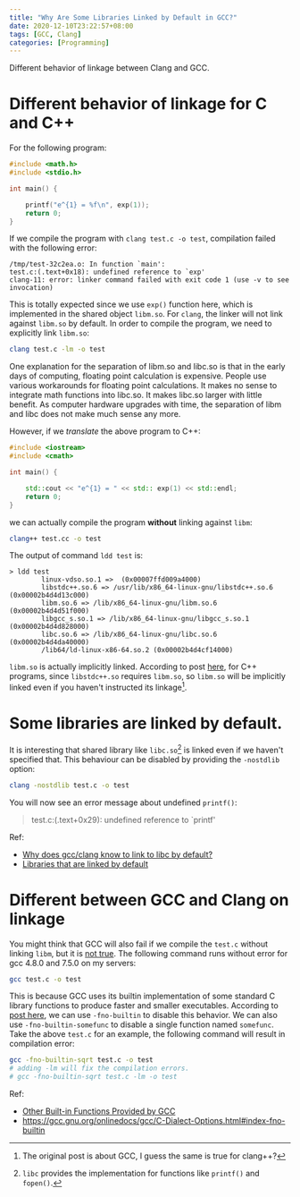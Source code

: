 ```yaml
---
title: "Why Are Some Libraries Linked by Default in GCC?"
date: 2020-12-10T23:22:57+08:00
tags: [GCC, Clang]
categories: [Programming]
---
```


Different behavior of linkage between Clang and GCC.

<!--more-->

# Different behavior of linkage for C and C++

For the following program:
```c
#include <math.h>
#include <stdio.h>

int main() {

    printf("e^{1} = %f\n", exp(1));
    return 0;
}
```

If we compile the program with `clang test.c -o test`, compilation failed with
the following error:

```
/tmp/test-32c2ea.o: In function `main':
test.c:(.text+0x18): undefined reference to `exp'
clang-11: error: linker command failed with exit code 1 (use -v to see invocation)
```

This is totally expected since we use `exp()` function here, which is
implemented in the shared object `libm.so`. For `clang`, the linker will not
link against `libm.so` by default. In order to compile the program, we need to
explicitly link `libm.so`:

```bash
clang test.c -lm -o test
```

One explanation for the separation of libm.so and libc.so is that in the early
days of computing, floating point calculation is expensive. People use various
workarounds for floating point calculations. It makes no sense to integrate
math functions into libc.so. It makes libc.so larger with little benefit. As
computer hardware upgrades with time, the separation of libm and libc does not
make much sense any more.

However, if we *translate* the above program to C++:

```cpp
#include <iostream>
#include <cmath>

int main() {

    std::cout << "e^{1} = " << std:: exp(1) << std::endl;
    return 0;
}
```

we can actually compile the program **without** linking against `libm`:

```bash
clang++ test.cc -o test
```

The output of command `ldd test` is:

```
> ldd test
        linux-vdso.so.1 =>  (0x00007ffd009a4000)
        libstdc++.so.6 => /usr/lib/x86_64-linux-gnu/libstdc++.so.6 (0x00002b4d4d13c000)
        libm.so.6 => /lib/x86_64-linux-gnu/libm.so.6 (0x00002b4d4d51f000)
        libgcc_s.so.1 => /lib/x86_64-linux-gnu/libgcc_s.so.1 (0x00002b4d4d828000)
        libc.so.6 => /lib/x86_64-linux-gnu/libc.so.6 (0x00002b4d4da40000)
        /lib64/ld-linux-x86-64.so.2 (0x00002b4d4cf14000)
```

`libm.so` is actually implicitly linked. According to post [here](https://stackoverflow.com/a/1033940/6064933),
for C++ programs, since `libstdc++.so` requires `libm.so`, so `libm.so` will be
implicitly linked even if you haven't instructed its linkage[^2].

# Some libraries are linked by default.

It is interesting that shared library like `libc.so`[^1] is linked even if we
haven't specified that. This behaviour can be disabled by providing the
`-nostdlib` option:

```bash
clang -nostdlib test.c -o test
```

You will now see an error message about undefined `printf()`:

> test.c:(.text+0x29): undefined reference to `printf'

Ref:

+ [Why does gcc/clang know to link to libc by default?](https://stackoverflow.com/q/54395692/6064933)
+ [Libraries that are linked by default](https://stackoverflow.com/q/6969225/6064933)

# Different between GCC and Clang on linkage

You might think that GCC will also fail if we compile the `test.c` without
linking `libm`, but it is [not true](https://stackoverflow.com/q/38604278/6064933). The following command runs without
error for gcc 4.8.0 and 7.5.0 on my servers:

```bash
gcc test.c -o test
```

This is because GCC uses its builtin implementation of some standard C library
functions to produce faster and smaller executables. According to [post here](https://stackoverflow.com/a/57062793/6064933),
we can use `-fno-builtin` to disable this behavior. We can also use
`-fno-builtin-somefunc` to disable a single function named `somefunc`. Take the
above `test.c` for an example, the following command will result in compilation
error:

```bash
gcc -fno-builtin-sqrt test.c -o test
# adding -lm will fix the compilation errors.
# gcc -fno-builtin-sqrt test.c -lm -o test
```

Ref:

+ [Other Built-in Functions Provided by GCC](https://gcc.gnu.org/onlinedocs/gcc/Other-Builtins.html)
+ https://gcc.gnu.org/onlinedocs/gcc/C-Dialect-Options.html#index-fno-builtin

[^1]: `libc` provides the implementation for functions like `printf()` and `fopen()`.
[^2]: The original post is about GCC, I guess the same is true for clang++?
